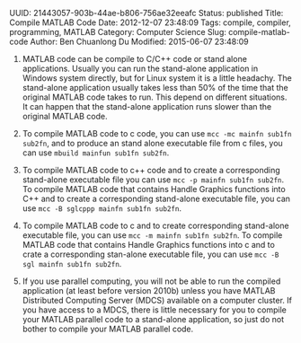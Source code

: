 UUID: 21443057-903b-44ae-b806-756ae32eeafc
Status: published
Title: Compile MATLAB Code
Date: 2012-12-07 23:48:09
Tags: compile, compiler, programming, MATLAB
Category: Computer Science
Slug: compile-matlab-code
Author: Ben Chuanlong Du
Modified: 2015-06-07 23:48:09


1. MATLAB code can be compile to C/C++ code or stand alone applications. 
Usually you can run the stand-alone application in Windows system directly, 
but for Linux system it is a little headachy. 
The stand-alone application usually takes less than 50% of the time 
that the original MATLAB code takes to run.
This depend on different situations. 
It can happen that the stand-alone application runs slower than the original MATLAB code.

2. To compile MATLAB code to c code, 
you can use `mcc -mc mainfn sub1fn sub2fn`, 
and to produce an stand alone executable file from c files,
you can use `mbuild mainfun sub1fn sub2fn`.

3. To compile MATLAB code to c++ code 
and to create a corresponding stand-alone executable file 
you can use `mcc -p mainfn sub1fn sub2fn`. 
To compile MATLAB code that contains Handle Graphics functions into C++ 
and to create a corresponding stand-alone executable file, 
you can use `mcc -B sglcppp mainfn sub1fn sub2fn`.

4. To compile MATLAB code to c and to create corresponding stand-alone executable file, 
you can use `mcc -m mainfn sub1fn sub2fn`. 
To compile MATLAB code that contains Handle Graphics functions into c 
and to crate a corresponding stan-alone executable file, 
you can use `mcc -B sgl mainfn sub1fn sub2fn`.

5. If you use parallel computing, 
you will not be able to run the compiled application (at least before version 2010b) 
unless you have MATLAB Distributed Computing Server (MDCS) available on a computer cluster. 
If you have access to a MDCS, 
there is little necessary for you to compile your MATLAB parallel code to a stand-alone application, 
so just do not bother to compile your MATLAB parallel code.

